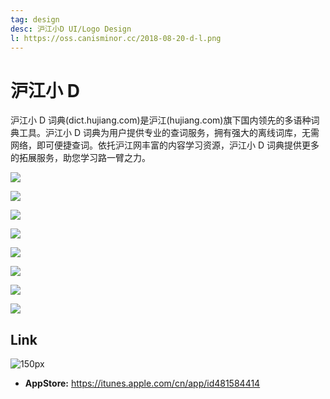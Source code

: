 ```yaml
---
tag: design
desc: 沪江小D UI/Logo Design
l: https://oss.canisminor.cc/2018-08-20-d-l.png
---
```


# 沪江小 D

沪江小 D 词典(dict.hujiang.com)是沪江(hujiang.com)旗下国内领先的多语种词典工具。沪江小 D 词典为用户提供专业的查词服务，拥有强大的离线词库，无需网络，即可便捷查词。依托沪江网丰富的内容学习资源，沪江小 D 词典提供更多的拓展服务，助您学习路一臂之力。

![](https://oss.canisminor.cc/d-1.png)

![](https://oss.canisminor.cc/d-2.png)

![](https://oss.canisminor.cc/d-3.png)

![](https://oss.canisminor.cc/d-4.png)

![](https://oss.canisminor.cc/d-5.png)

![](https://oss.canisminor.cc/d-6.png)

![](https://oss.canisminor.cc/d-7.png)

![](https://oss.canisminor.cc/d-8.png)

## Link

![150px](https://oss.canisminor.cc/2018-08-22-233432.jpg)

- **AppStore:** <https://itunes.apple.com/cn/app/id481584414>

